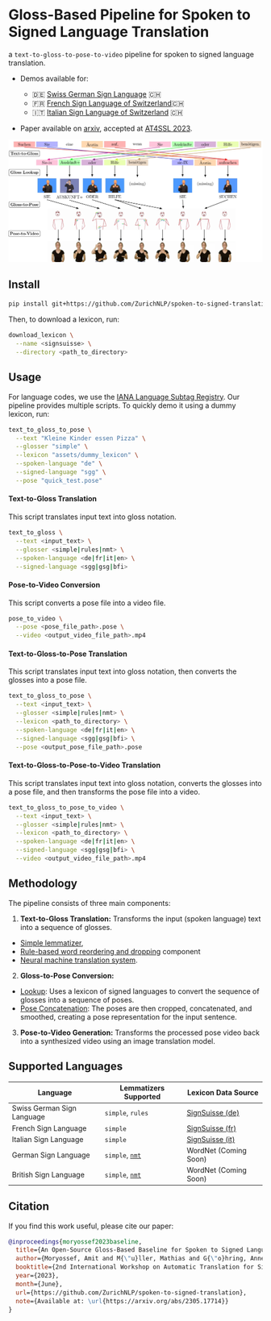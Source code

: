 # Gloss-Based Pipeline for Spoken to Signed Language Translation

a `text-to-gloss-to-pose-to-video` pipeline for spoken to signed language translation.

- Demos available for:
  - 🇩🇪 [Swiss German Sign Language](https://sign.mt/?sil=ch&spl=de) 🇨🇭
  - 🇫🇷 [French Sign Language of Switzerland](https://sign.mt/?sil=ch&spl=fr)🇨🇭
  - 🇮🇹 [Italian Sign Language of Switzerland](https://sign.mt/?sil=ch&spl=it) 🇨🇭

- Paper available on [arxiv](https://arxiv.org/abs/2305.17714), accepted
  at [AT4SSL 2023](https://sites.google.com/tilburguniversity.edu/at4ssl2023/).

![Visualization of our pipeline](assets/pipeline.jpg)

## Install

```bash
pip install git+https://github.com/ZurichNLP/spoken-to-signed-translation.git
```

Then, to download a lexicon, run:
```bash
download_lexicon \
  --name <signsuisse> \
  --directory <path_to_directory>
```

## Usage

For language codes, we use the [IANA Language Subtag Registry](https://www.iana.org/assignments/language-subtag-registry/language-subtag-registry).
Our pipeline provides multiple scripts. 
To quickly demo it using a dummy lexicon, run:

```bash
text_to_gloss_to_pose \
  --text "Kleine Kinder essen Pizza" \
  --glosser "simple" \
  --lexicon "assets/dummy_lexicon" \
  --spoken-language "de" \
  --signed-language "sgg" \
  --pose "quick_test.pose"
```

#### Text-to-Gloss Translation

This script translates input text into gloss notation. 

```bash
text_to_gloss \
  --text <input_text> \
  --glosser <simple|rules|nmt> \
  --spoken-language <de|fr|it|en> \
  --signed-language <sgg|gsg|bfi>
```

#### Pose-to-Video Conversion

This script converts a pose file into a video file.

```bash
pose_to_video \
  --pose <pose_file_path>.pose \
  --video <output_video_file_path>.mp4
```

#### Text-to-Gloss-to-Pose Translation

This script translates input text into gloss notation, then converts the glosses into a pose file.

```bash
text_to_gloss_to_pose \
  --text <input_text> \
  --glosser <simple|rules|nmt> \
  --lexicon <path_to_directory> \
  --spoken-language <de|fr|it|en> \
  --signed-language <sgg|gsg|bfi> \
  --pose <output_pose_file_path>.pose
```

#### Text-to-Gloss-to-Pose-to-Video Translation

This script translates input text into gloss notation, converts the glosses into a pose file, and then transforms the pose file into a video.

```bash
text_to_gloss_to_pose_to_video \
  --text <input_text> \
  --glosser <simple|rules|nmt> \
  --lexicon <path_to_directory> \
  --spoken-language <de|fr|it|en> \
  --signed-language <sgg|gsg|bfi> \
  --video <output_video_file_path>.mp4
```

## Methodology

The pipeline consists of three main components:

1. **Text-to-Gloss Translation:**
   Transforms the input (spoken language) text into a sequence of glosses.

- [Simple lemmatizer](src/text_to_gloss/simple.py),
- [Rule-based word reordering and dropping](src/text_to_gloss/rules.py) component
- [Neural machine translation system](src/text_to_gloss/nmt.py).

2. **Gloss-to-Pose Conversion:**

- [Lookup](src/gloss_to_pose/lookup.py): Uses a lexicon of signed languages to convert the sequence of glosses into a
  sequence of poses.
- [Pose Concatenation](src/gloss_to_pose/concatenate.py): The poses are then cropped, concatenated, and smoothed,
  creating a pose representation for the input sentence.

3. **Pose-to-Video Generation:** Transforms the processed pose video back into a synthesized video using an image
   translation model.

## Supported Languages

| Language                   | Lemmatizers Supported              | Lexicon Data Source                                  |
|----------------------------|------------------------------------|------------------------------------------------------|
| Swiss German Sign Language | `simple`, `rules`                  | [SignSuisse (de)](https://signsuisse.sgb-fss.ch/de/) |
| French Sign Language       | `simple`                           | [SignSuisse (fr)](https://signsuisse.sgb-fss.ch/fr/) |
| Italian Sign Language      | `simple`                           | [SignSuisse (it)](https://signsuisse.sgb-fss.ch/it/) |
| German Sign Language       | `simple`, [`nmt`](TODO-model-link) | WordNet (Coming Soon)                                |
| British Sign Language      | `simple`, [`nmt`](TODO-model-link) | WordNet (Coming Soon)                                |


## Citation

If you find this work useful, please cite our paper:

```bib
@inproceedings{moryossef2023baseline,
  title={An Open-Source Gloss-Based Baseline for Spoken to Signed Language Translation},
  author={Moryossef, Amit and M{\"u}ller, Mathias and G{\"o}hring, Anne and Jiang, Zifan and Goldberg, Yoav and Ebling, Sarah},
  booktitle={2nd International Workshop on Automatic Translation for Signed and Spoken Languages (AT4SSL)},
  year={2023},
  month={June},
  url={https://github.com/ZurichNLP/spoken-to-signed-translation},
  note={Available at: \url{https://arxiv.org/abs/2305.17714}}
}
```